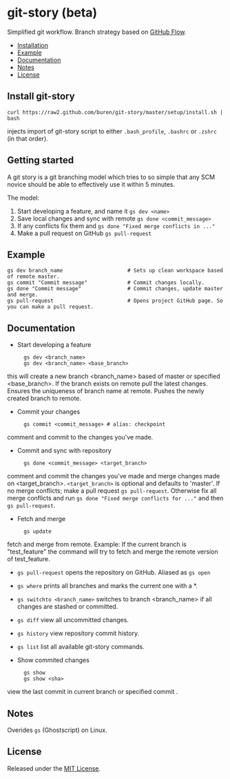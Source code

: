 # git-story (beta)


Simplified git workflow.
Branch strategy based on [GitHub Flow](http://scottchacon.com/2011/08/31/github-flow.html).

* [Installation](#install-git-story)
* [Example](#example)
* [Documentation](#documentation)
* [Notes](#notes)
* [License](#license)

## Install git-story

    curl https://raw2.github.com/buren/git-story/master/setup/install.sh | bash
injects import of git-story script to either `.bash_profile`, `.bashrc` or `.zshrc` (in that order).

## Getting started
A git story is a git branching model which tries to so simple that any SCM novice should be able to effectively use it within 5 minutes.

The model:

1. Start developing a feature, and name it `gs dev <name>`
2. Save local changes and sync with remote `gs done <commit_message>`
3. If any conflicts fix them and `gs done "Fixed merge conflicts in ..."`
4. Make a pull request on GitHub `gs pull-request`
 
## Example

    gs dev branch_name                     # Sets up clean workspace based of remote master.
    gs commit "Commit message"             # Commit changes locally.
    gs done "Commit message"               # Commit changes, update master and merge.
    gs pull-request                        # Opens project GitHub page. So you can make a pull request.

## Documentation

* Start developing a feature

        gs dev <branch_name>
        gs dev <branch_name> <base_branch>
this will create a new branch <branch_name> based of master or specified <base_branch>. If the branch exists on remote pull the latest changes. Ensures the uniqueness of branch name at remote. Pushes the newly created branch to remote.

* Commit your changes

        gs commit <commit_message> # alias: checkpoint
comment and commit to the changes you've made.

* Commit and sync with repository

        gs done <commit_message> <target_branch>
comment and commit the changes you've made and merge changes made on <target_branch>. 
`<target_branch>` is optional and defaults to 'master'.
If no merge conflicts; make a pull request `gs pull-request`. Otherwise fix all merge conflicts and run `gs done "Fixed merge conflicts for ..."` and then `gs pull-request`.
* Fetch and merge

        gs update
fetch and merge from remote.
Example: If the current branch is "test_feature" the command will try to fetch and merge the remote version of test_feature.
* ```gs pull-request``` opens the repository on GitHub. Aliased as `gs open`
* ```gs where``` prints all branches and marks the current one with a *.
* ```gs switchto <branch_name>``` switches to branch <branch_name> if all changes are stashed or committed.
* ```gs diff``` view all uncommitted changes.
* ```gs history``` view repository commit history.
* ```gs list``` list all available git-story commands.
* Show commited changes

        gs show
        gs show <sha>
view the last commit in current branch or specified commit <sha>.

## Notes
Overides ```gs``` (Ghostscript) on Linux.

## License
Released under the [MIT License](https://github.com/buren/git-story/blob/master/LICENSE).
